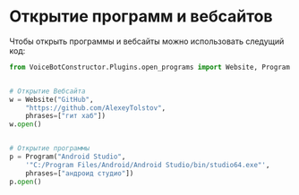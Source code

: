 # Открытие программ и вебсайтов

Чтобы открыть программы и вебсайты можно использовать следущий код:

```python
from VoiceBotConstructor.Plugins.open_programs import Website, Program


# Открытие Вебсайта
w = Website("GitHub",
    "https://github.com/AlexeyTolstov",
    phrases=["гит хаб"])
w.open()


# Открытие программы
p = Program("Android Studio",
    '"C:/Program Files/Android/Android Studio/bin/studio64.exe"',
    phrases=["андроид студио"])
p.open()

```